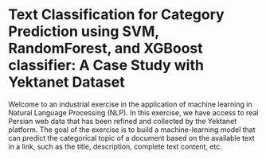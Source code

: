 # Text Classification for Category Prediction using SVM, RandomForest, and XGBoost classifier: A Case Study with Yektanet Dataset 
Welcome to an industrial exercise in the application of machine learning in Natural Language Processing (NLP). In this exercise, we have access to real Persian web data that has been refined and collected by the Yektanet platform. The goal of the exercise is to build a machine-learning model that can predict the categorical topic of a document based on the available text in a link, such as the title, description, complete text content, etc.
